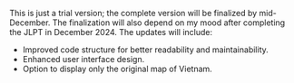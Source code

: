 This is just a trial version; the complete version will be finalized by mid-December. The finalization will also depend on my mood after completing the JLPT in December 2024. The updates will include:
<br>
- Improved code structure for better readability and maintainability. <br>
- Enhanced user interface design. <br>
- Option to display only the original map of Vietnam. <br>
